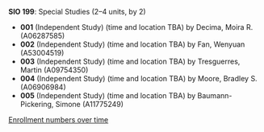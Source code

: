 **SIO 199**: Special Studies (2–4 units, by 2)

- **001** (Independent Study) (time and location TBA) by Decima, Moira R. (A06287585)
- **002** (Independent Study) (time and location TBA) by Fan, Wenyuan (A53004519)
- **003** (Independent Study) (time and location TBA) by Tresguerres, Martin (A09754350)
- **004** (Independent Study) (time and location TBA) by Moore, Bradley S. (A06906984)
- **005** (Independent Study) (time and location TBA) by Baumann-Pickering, Simone (A11775249)

[Enrollment numbers over time](./SIO199.tsv)
